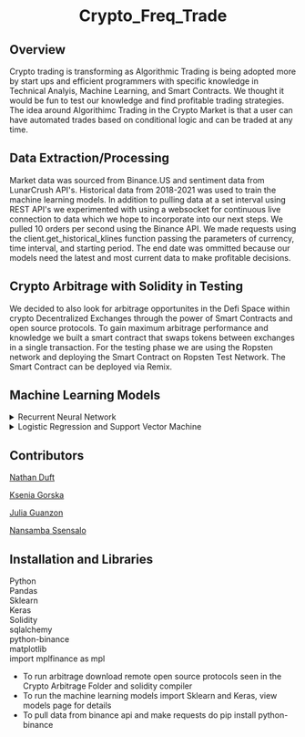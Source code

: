 <h1 align="center">Crypto_Freq_Trade</h1>

## Overview
Crypto trading is transforming as Algorithmic Trading is being adopted more by start ups and efficient programmers with specific knowledge in Technical Analyis, Machine Learning, and Smart Contracts. We thought it would be fun to test our knowledge and find profitable trading strategies. The idea around Algorithimc Trading in the Crypto Market is that a user can have automated trades based on conditional logic and can be traded at any time. 

## Data Extraction/Processing
Market data was sourced from Binance.US and sentiment data from LunarCrush API's. Historical data from 2018-2021 was used to train the machine learning models. In addition to pulling data at a set interval using REST API's we experimented with using a websocket for continuous live connection to data which we hope to incorporate into our next steps.
We pulled 10 orders per second using the Binance API. We made requests using the client.get_historical_klines function passing the parameters of currency, time interval, and starting period. The end date was ommitted because our models need the latest and most current data to make profitable decisions. 

## Crypto Arbitrage with Solidity in Testing 
We decided to also look for arbitrage opportunites in the Defi Space within crypto Decentralized Exchanges through the power of Smart Contracts and open source protocols. To gain maximum arbitrage performance and knowledge we built a smart contract that swaps tokens between exchanges in a single transaction. For the testing phase we are using the Ropsten network and deploying the Smart Contract on Ropsten Test Network. The Smart Contract can be deployed via Remix.

## Machine Learning Models
<details>
<summary>Recurrent Neural Network</summary>
 
<p align="center" width="100%">
    <img width="50%" src="https://user-images.githubusercontent.com/84649228/137434885-43fd209d-0b3d-46ed-974a-56d48bb73d6a.png"> 
</p>    
  
A recurrent neural network (RNN) is a type of artificial neural network that uses sequential data and time series data. RNN models are known for their ability to take the information from prior inputs and use them to influence the current input and output. The data they use creates a dependency on each input and output giving them the ability to understand the data and make educated predictions.
 
For this project we utilized the recurrent neural network model to see if we could predict the future price of Bitcoin. First, we gathered the API market data from Binance, pulling data from January 1, 2021, up to the current previous day. Like all other machine learning models, we split our data into 80% training and 20% testing data. The graph below breaks down the market data into training and test data. 
  
<p align="center" width="100%">
    <img width="100%" src="https://user-images.githubusercontent.com/84649228/137440957-ab79f3db-3fcc-4c14-9af8-6aa2d45947f1.png"> 
</p>

After we train, test, and split, we are able to build a RNN model using the idea of long short-term memory(LSTM). LSTM is used as a solution to the vanishing gradient problem that is typical of RNN models. Vanishing gradient occurs when multiplying many small numbers together begins to create even more small numbers to the point of minuscule immaterial data, thus leaving the model incapable of predicting. LSTM is solution to fighting this issue is by having hidden layers of the neural network that counter act these issues by using forget, store, update, and controlling the output.

 **RESULTS** 
 
There were many trials of testing this model, and each model scored very well with mean average error score all under 10%. Based on the training for this data, we were able to get the lowest mean average error score of 2.89% and our model closely predicts the actual.

  <p align="center" width="100%">
    <img width="50%" src="https://user-images.githubusercontent.com/84649228/137442785-c284ca16-a752-4243-bdc9-a76ba55224c1.png"> 
</p>
 
  <p align="center" width="100%">
    <img width="100%" src="https://user-images.githubusercontent.com/84649228/137442739-ed91d252-a128-4dea-90c6-f3de4a49ae1c.png"> 
</p>

 
</details>

<details>
<summary>Logistic Regression and Support Vector Machine</summary>
Logistic Regression Model 
Logistic Regression is a parametric classification type of model that is used for predicting binary outcomes with a categorical target.
In our instance we applied technical analysis and created a trading signal as the outcome to predict profitable trades. We used a Short Moving Average strategy, improved the strategy by adjusting the Technical moving average rolling average to the optimal lengths. 
Our Model was able to out perform the actual returns. This was a milestone!!
Logistic Regression Results:
 
Classification Report
 ![Screen Shot 2021-10-15 at 9 01 45 PM](https://user-images.githubusercontent.com/86027898/137573107-5f85a2c0-56cd-43a3-90f5-f1700e3b5d7c.png)
 
Model prediction vs Actual Returns
 ![Screen Shot 2021-10-15 at 9 02 56 PM](https://user-images.githubusercontent.com/86027898/137573146-c5d7d620-71dc-496a-a2bc-a85f1fdaf623.png)
 
Suppor Vector Machine Results:
This is another supervised machine learning model that can produce significant accuracy.

Classification Report
 ![Screen Shot 2021-10-15 at 9 00 22 PM](https://user-images.githubusercontent.com/86027898/137573079-74bd2314-cb1a-42d4-b403-d4b258092b1a.png)

Model prediction vs Actual Returns
 ![Screen Shot 2021-10-15 at 8 57 14 PM](https://user-images.githubusercontent.com/86027898/137572970-a0a0c904-2dbf-4fae-acab-57847b51eba1.png)

 </details>
 
 ## Contributors
 
 [Nathan Duft](https://www.linkedin.com/in/nathan-duft-b746691a6/)
 
 [Ksenia Gorska](https://www.linkedin.com/in/ksenia-gorska/)
 
 [Julia Guanzon](https://www.linkedin.com/in/julia-guanzon/)
 
 [Nansamba Ssensalo](https://www.linkedin.com/in/a-nansamba-ssensalo/)
 
 ## Installation and Libraries
 Python   
 Pandas    
 Sklearn  
 Keras  
 Solidity  
 sqlalchemy  
 python-binance  
 matplotlib  
 import mplfinance as mpl  
 * To run arbitrage download remote open source protocols seen in the Crypto Arbitrage Folder and solidity compiler
 * To run the machine learning models import Sklearn and Keras, view models page for details
 * To pull data from binance api and make requests do pip install python-binance
